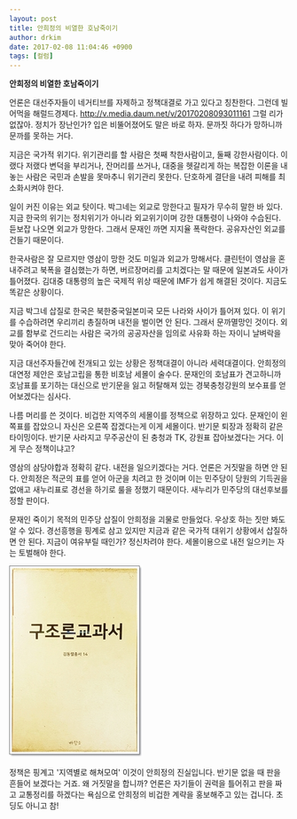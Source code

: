 ```yaml
---
layout: post
title: 안희정의 비열한 호남죽이기
author: drkim
date: 2017-02-08 11:04:46 +0900
tags: [컬럼]
---
```

**안희정의 비열한 호남죽이기**

  


언론은 대선주자들이 네거티브를 자제하고 정책대결로 가고 있다고 칭찬한다. 그런데 빌어먹을 해럴드경제다. http://v.media.daum.net/v/20170208093011161 그럴 리가 없잖아. 정치가 장난인가? 입은 비뚤어졌어도 말은 바로 하자. 문까짓 하다가 망하니까 문까를 못하는 거다. 

  


지금은 국가적 위기다. 위기관리를 할 사람은 첫째 착한사람이고, 둘째 강한사람이다. 이랬다 저랬다 변덕을 부리거나, 잔머리를 쓰거나, 대중을 헷갈리게 하는 복잡한 이론을 내놓는 사람은 국민과 손발을 못마추니 위기관리 못한다. 단호하게 결단을 내려 피해를 최소화시켜야 한다. 

  


일이 커진 이유는 외교 탓이다. 박그네는 외교로 망한다고 필자가 무수히 말한 바 있다. 지금 한국의 위기는 정치위기가 아니라 외교위기이며 강한 대통령이 나와야 수습된다. 듣보잡 나오면 외교가 망한다. 그래서 문재인 까면 지지율 폭락한다. 공유자산인 외교를 건들기 때문이다. 

  


한국사람은 잘 모르지만 영삼이 망한 것도 미일과 외교가 망해서다. 클린턴이 영삼을 혼내주려고 북폭을 결심했는가 하면, 버르장머리를 고치겠다는 말 때문에 일본과도 사이가 틀어졌다. 김대중 대통령의 높은 국제적 위상 때문에 IMF가 쉽게 해결된 것이다. 지금도 똑같은 상황이다. 

  


지금 박그네 삽질로 한국은 북한중국일본미국 모든 나라와 사이가 틀어져 있다. 이 위기를 수습하려면 우리끼리 총질하며 내전을 벌이면 안 된다. 그래서 문까멸망인 것이다. 외교를 함부로 건드리는 사람은 국가의 공공자산을 임의로 사유화 하는 자이니 날벼락을 맞아 죽어야 한다. 

  


지금 대선주자들간에 전개되고 있는 상황은 정책대결이 아니라 세력대결이다. 안희정의 대연정 제안은 호남고립을 통한 비호남 세몰이 술수다. 문재인의 호남표가 견고하니까 호남표를 포기하는 대신으로 반기문을 잃고 허탈해져 있는 경북충청강원의 보수표를 얻어보겠다는 심사다. 

  


나름 머리를 쓴 것이다. 비겁한 지역주의 세몰이를 정책으로 위장하고 있다. 문재인이 왼쪽표를 잡았으니 자신은 오른쪽 잡겠다는게 이게 세몰이다. 반기문 퇴장과 정확히 같은 타이밍이다. 반기문 사라지고 무주공산이 된 충청과 TK, 강원표 잡아보겠다는 거다. 이게 무슨 정책이냐고? 

  


영삼의 삼당야합과 정확히 같다. 내전을 일으키겠다는 거다. 언론은 거짓말을 하면 안 된다. 안희정은 적군의 표를 얻어 아군을 치려고 한 것이며 이는 민주당이 당원의 기득권을 없애고 새누리표로 경선을 하기로 룰을 정했기 때문이다. 새누리가 민주당의 대선후보를 정할 판이다. 

  


문재인 죽이기 목적의 민주당 삽질이 안희정을 괴물로 만들었다. 우상호 하는 짓만 봐도 알 수 있다. 경선흥행을 핑계로 삼고 있지만 지금과 같은 국가적 대위기 상황에서 삽질하면 안 된다. 지금이 여유부릴 때인가? 정신차려야 한다. 세몰이용으로 내전 일으키는 자는 토벌해야 한다. 

  



 
![](/files/attach/images/199/337/807/20170108_234810.jpg) 

  


정책은 핑계고 '지역별로 해쳐모여' 이것이 안희정의 진실입니다. 반기문 없을 때 판을 흔들어 보겠다는 거죠. 왜 거짓말을 합니까? 언론은 자기들이 권력을 틀어쥐고 판을 짜고 교통정리를 하겠다는 욕심으로 안희정의 비겁한 계략을 홍보해주고 있는 겁니다. 초딩도 아니고 참!